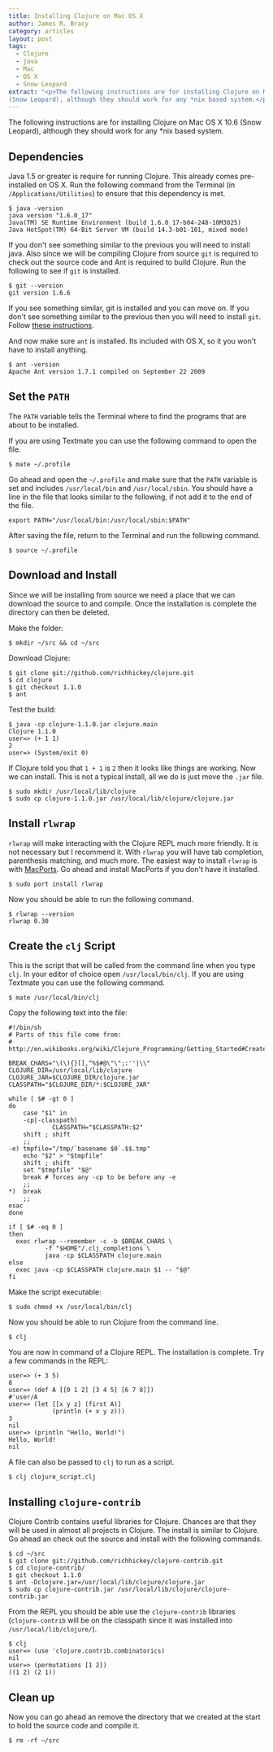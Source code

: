 ```yaml
---
title: Installing Clojure on Mac OS X
author: James R. Bracy
category: articles
layout: post
tags:
  - Clojure
  - java
  - Mac
  - OS X
  - Snow Leopard
extract: "<p>The following instructions are for installing Clojure on Mac OS X 10.6
(Snow Leopard), although they should work for any *nix based system.</p>"
---
```


The following instructions are for installing Clojure on Mac OS X 10.6
(Snow Leopard), although they should work for any \*nix based system.

## Dependencies

Java 1.5 or greater is require for running Clojure. This already comes
pre-installed on OS X. Run the following command from the Terminal (in
`/Applications/Utilities`) to ensure that this dependency is met.

    $ java -version
    java version "1.6.0_17"
    Java(TM) SE Runtime Environment (build 1.6.0_17-b04-248-10M3025)
    Java HotSpot(TM) 64-Bit Server VM (build 14.3-b01-101, mixed mode)

If you don't see something similar to the previous you will need to
install java. Also since we will be compiling Clojure from source
`git` is required to check out the source code and Ant is required to
build Clojure. Run the following to see if `git` is installed.

    $ git --version
    git version 1.6.6

If you see something similar, git is installed and you can move on. If
you don't see something similar to the previous then you will need to
install `git`. Follow
[these
instructions](http://solutions.treypiepmeier.com/2008/02/25/installing-git-on-os-x-leopard/ "Install git").

And now make sure `ant` is installed. Its included with OS X, so it
you won't have to install anything.

    $ ant -version
    Apache Ant version 1.7.1 compiled on September 22 2009

## Set the `PATH`

The `PATH` variable tells the Terminal where to find the programs that
are about to be installed.

If you are using Textmate you can use the following command to open
the file.

    $ mate ~/.profile

Go ahead and open the `~/.profile` and make sure that the `PATH`
variable is set and includes `/usr/local/bin` and
`/usr/local/sbin`. You should have a line in the file that looks
similar to the following, if not add it to the end of the file.

    export PATH="/usr/local/bin:/usr/local/sbin:$PATH"

After saving the file, return to the Terminal and run the following
command.

    $ source ~/.profile

## Download and Install

Since we will be installing from source we need a place that we can
download the source to and compile. Once the installation is complete
the directory can then be deleted.

Make the folder:

    $ mkdir ~/src && cd ~/src

Download Clojure:

    $ git clone git://github.com/richhickey/clojure.git
    $ cd clojure
    $ git checkout 1.1.0
    $ ant

Test the build:

    $ java -cp clojure-1.1.0.jar clojure.main
    Clojure 1.1.0
    user=> (+ 1 1)
    2
    user=> (System/exit 0)

If Clojure told you that `1 + 1` is `2` then it looks like things are
working. Now we can install. This is not a typical install, all we do
is just move the `.jar` file.

    $ sudo mkdir /usr/local/lib/clojure
    $ sudo cp clojure-1.1.0.jar /usr/local/lib/clojure/clojure.jar

## Install `rlwrap`

 `rlwrap` will make interacting with the Clojure REPL much more
 friendly. It is not necessary but I recommend it. With `rlwrap` you
 will have tab completion, parenthesis matching, and much more. The
 easiest way to install `rlwrap` is with
 [MacPorts](http://www.macports.org/ "MacPorts"). Go ahead and install
 MacPorts if you don't have it installed.

    $ sudo port install rlwrap

Now you should be able to run the following command.

    $ rlwrap --version
    rlwrap 0.30

## Create the `clj` Script

This is the script that will be called from the command line when you
type `clj`. In your editor of choice open `/usr/local/bin/clj`. If you
are using Textmate you can use the following command.

    $ mate /usr/local/bin/clj

Copy the following text into the file:

    #!/bin/sh
    # Parts of this file come from:
    # http://en.wikibooks.org/wiki/Clojure_Programming/Getting_Started#Create_clj_Script 
    
    BREAK_CHARS="\(\){}[],^%$#@\"\";:''|\\"
    CLOJURE_DIR=/usr/local/lib/clojure
    CLOJURE_JAR=$CLOJURE_DIR/clojure.jar
    CLASSPATH="$CLOJURE_DIR/*:$CLOJURE_JAR"
    
    while [ $# -gt 0 ]
    do
    	case "$1" in
        -cp|-classpath)
                CLASSPATH="$CLASSPATH:$2"
		shift ; shift
		;;
	-e) tmpfile="/tmp/`basename $0`.$$.tmp"
		echo "$2" > "$tmpfile"
		shift ; shift
		set "$tmpfile" "$@"
		break # forces any -cp to be before any -e
		;;
	*)  break
		;;
	esac
    done
    
    if [ $# -eq 0 ]
    then
      exec rlwrap --remember -c -b $BREAK_CHARS \
              -f "$HOME"/.clj_completions \
              java -cp $CLASSPATH clojure.main
    else
      exec java -cp $CLASSPATH clojure.main $1 -- "$@"
    fi

Make the script executable: 

    $ sudo chmod +x /usr/local/bin/clj

Now you should be able to run Clojure from the command line.

    $ clj

You are now in command of a Clojure REPL. The installation is
complete. Try a few commands in the REPL:

    user=> (+ 3 5)
    8
    user=> (def A [[0 1 2] [3 4 5] [6 7 8]])
    #'user/A
    user=> (let [[x y z] (first A)]
                (println (+ x y z)))
    3
    nil
    user=> (println "Hello, World!")
    Hello, World!
    nil

A file can also be passed to `clj` to run as a script.

    $ clj clojure_script.clj


## Installing `clojure-contrib`

Clojure Contrib contains useful libraries for Clojure. Chances are
that they will be used in almost all projects in Clojure. The install
is similar to Clojure. Go ahead an check out the source and install
with the following commands.

    $ cd ~/src
    $ git clone git://github.com/richhickey/clojure-contrib.git
    $ cd clojure-contrib/
    $ git checkout 1.1.0
    $ ant -Dclojure.jar=/usr/local/lib/clojure/clojure.jar
    $ sudo cp clojure-contrib.jar /usr/local/lib/clojure/clojure-contrib.jar

From the REPL you should be able use the `clojure-contrib` libraries
(`clojure-contrib` will be on the classpath since it was installed
into `/usr/local/lib/clojure/`).

    $ clj
    user=> (use 'clojure.contrib.combinatorics)
    nil
    user=> (permutations [1 2])
    ((1 2) (2 1))

## Clean up

Now you can go ahead an remove the directory that we created at the start to hold the source code and compile it.

    $ rm -rf ~/src

